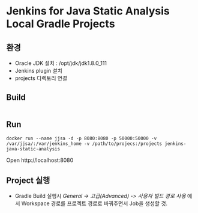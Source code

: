 # Jenkins for Java Static Analysis Local Gradle Projects

##  환경
* Oracle JDK 설치 : /opt/jdk/jdk1.8.0_111
* Jenkins plugin 설치
* projects 디렉토리 연결

## Build
```
```

## Run
```
docker run --name jjsa -d -p 8080:8080 -p 50000:50000 -v /var/jjsa/:/var/jenkins_home -v /path/to/projecs:/projects jenkins-java-static-analysis
```

Open http://localhost:8080

## Project 실행
* Gradle Build 실행시 *General -> 고급(Advanced) -> 사용자 빌드 경로 사용* 에서 Workspace 경로를 프로젝트 경로로 바꿔주면서 Job을 생성할 것.
